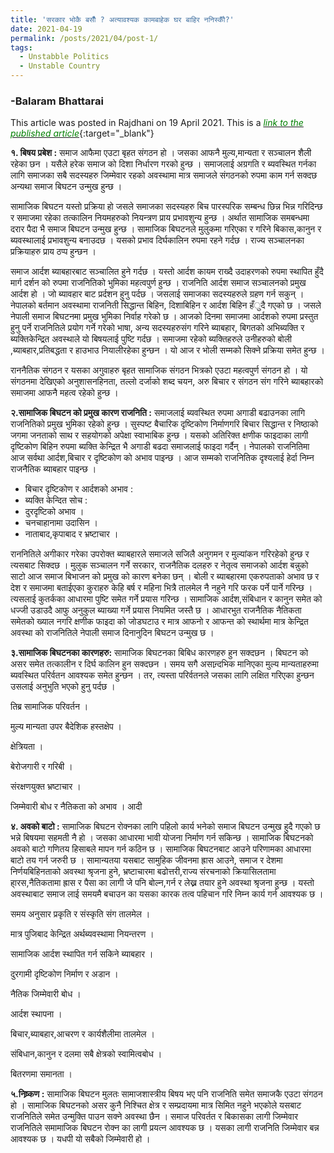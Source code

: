 ```yaml
---
title: 'सरकार भोकै बसौँ ? अत्यावश्यक कामबाहेक घर बाहिर ननिस्कौँ?'
date: 2021-04-19
permalink: /posts/2021/04/post-1/
tags:
  - Unstabble Politics
  - Unstable Country
---
```

### -Balaram Bhattarai
This article was posted in Rajdhani on 19 April 2021. This is a [<span style="color:green">*link to the published article*</span>](https://rajdhanidaily.com/id/38139/?fbclid=IwAR0nO8EjT5WB5AL_Al53p6uXrrik300m0jcoiMNLYggSJR7GUE2zGCUlnS4){:target="_blank"}

**१. बिषय प्रबेश :** समाज आफैमा एउटा बृहत संगठन हो । जसका आफनै मुल्य,मान्यता र सञ्चालन शैली रहेका छन । यसैले हरेक समाज को दिशा निर्धारण गरको हुन्छ । समाजलाई अग्रगति र ब्यवस्थित गर्नका लागि समाजका सबै सदस्यहरु जिम्मेवार रहको अवस्थामा मात्र समाजले संगठनको रुपमा काम गर्न सक्दछ अन्यथा समाज बिघटन उन्मुख हुन्छ ।

सामाजिक बिघटन यस्तो प्रक्रिया हो जसले समाजका सदस्यहरु बिच पारस्परिक सम्बन्ध छिन्न भिन्न गरिदिन्छ र समाजमा रहेका तत्कालिन नियमहरुको नियन्त्रण प्राय प्रभावशुन्य हुन्छ । अर्थात सामाजिक समबन्धमा दरार पैदा भै समाज बिघटन उन्मुख हुन्छ । सामाजिक बिघटनले मुलुकमा गरिएका र गरिने बिकास,कानुन र ब्यवस्थालाई प्रभावशुन्य बनाउदछ । यसको प्रभाव दिर्घकालिन रुपमा रहने गर्दछ । राज्य सञ्चालनका प्रक्रियाहरु प्राय ठप्प हुन्छन ।

समाज आर्दश ब्याबहारबाट सञ्चालित हुने गर्दछ । यस्तो आर्दश कायम राख्दै उदाहरणको रुपमा स्थापित हुँदै मार्ग दर्शन को रुपमा राजनितिको भुमिका महत्वपुर्ण हुन्छ । राजनिति आर्दश समाज सञ्चालनको प्रमुख आर्दश हो । जो ब्यावहार बाट प्रर्दशन हुनु पर्दछ । जसलाई समाजका सदस्यहरुले ग्रहण गर्न सकुन् । नेपालको बर्तमान अवस्थामा राजनिती सिद्धान्त बिहिन, दिशाबिहिन र आर्दश बिहिन हँुदै गएको छ । जसले नेपाली समाज बिघटनमा प्रमुख भुमिका निर्वाह गरेको छ । आजको दिनमा समाजमा आर्दशको रुपमा प्रस्तुत हुनु पर्ने राजनितिले प्रयोग गर्ने गरेको भाषा, अन्य सदस्यहरुसंग गरिने ब्याबहार, बिगतको अभिब्यक्ति र ब्यक्तिकेन्द्रित अवस्थाले यो बिषयलाई पुष्टि गर्दछ । समाजमा रहेको ब्यक्तिहरुले उनीहरुको बोली ,ब्याबहार,प्रतिबद्धता र हाउभाउ नियालीरहेका हुन्छन । यो आज र भोली सम्मको सिक्ने प्रक्रिया समेत हुन्छ ।

राननैतिक संगठन र यसका अगुवाहरु बृहत सामाजिक संगठन भित्रको एउटा महत्वपुर्ण संगठन हो । यो संगठनमा देखिएको अनुशासनहिनता, तल्लो दर्जाको शब्द चयन, अरु बिचार र संगठन संग गरिने ब्याबहारको समाजमा आफनै महत्व रहेको हुन्छ ।

**२.सामाजिक बिघटन को प्रमुख कारण राजनिति :** समाजलाई ब्यवस्थित रुपमा अगाडी बढाउनका लागि राजनितिको प्रमुख भुमिका रहेको हुन्छ । सुस्पष्ट बैचारिक दृष्टिकोण निर्माणगरि बिचार सिद्धान्त र निष्ठाको जगमा जनताको साथ र सहयोगको अपेक्षा स्वाभाबिक हुन्छ । यसको अतिरिक्त क्षणीक फाइदाका लागी दृष्टिकोण बिहिन रुपमा ब्यक्ति केन्द्रित भै अगाडी बढदा समाजलाई फाइदा गर्दैन् । नेपालको राजनितिमा आज सर्वथा आर्दश,बिचार र दृष्टिकोण को अभाव पाइन्छ । आज सम्मको राजनितिक दृश्यलाई हेर्दा निम्न राजनैतिक ब्याबहार पाइन्छ ।

* बिचार दृष्टिकोण र आर्दशको अभाव :
* ब्यक्ति केन्दित सोच :
* दुरदृष्टिको अभाव ।
* चनचाहानामा उदासिन ।
* नाताबाद,कृपाबाद र भ्रष्टाचार ।

राननितिले अगीकार गरेका उपरोक्त ब्याबहारले समाजले सजिलै अनुगमन र मुल्यांकन गरिरहेको हुन्छ र त्यसबाट सिक्दछ । मुलुक सञ्चालन गर्ने सरकार, राजनैतिक दलहरु र नेतृत्व समाजको आर्दश बन्नुको साटो आज समाज बिभाजन को प्रमुख को कारण बनेका छन् । बोली र ब्याबहारमा एकरुपताको अभाव छ र देश र समाजमा बताईएका कुराहरु केहि बर्ष र महिना भित्रै तालमेल नै नहुने गरि फरक पर्ने पार्ने गरिन्छ । त्यसलाई कुतर्कका आधारमा पुष्टि समेत गर्ने प्रयास गरिन्छ । सामाजिक आर्दश,संबिधान र कानुन समेत को धज्जी उडाउदै आफु अनुकुल ब्याख्या गर्ने प्रयास नियमित जस्तै छ । आधारभुत राजनैतिक नैतिकता समेतको ख्याल नगरि क्षणीक फाइदा को जोडघटाउ र मात्र आफनो र आफन्त को स्थार्थमा मात्र केन्द्रित अवस्था को राजनितिले नेपाली समाज दिनानुदिन बिघटन उन्मुख छ ।

**३.सामाजिक बिघटनका कारणहरु:** सामाजिक बिघटनका बिबिध कारणहरु हुन सक्दछन । बिघटन को असर समेत तत्कालीन र दिर्घ कालिन हुन सक्दछन । समय सगै असान्र्दभिक मानिएका मुल्य मान्यताहरुमा ब्यवस्थित परिर्वतन आवश्यक समेत हुन्छन । तर, त्यस्ता परिर्वतनले जसका लागि लक्षित गरिएका हुन्छन उसलाई अनुभुति भएको हुनु पर्दछ ।

  तिब्र सामाजिक परिवर्तन ।

 मुल्य मान्यता उपर बैदेशिक हस्तक्षेप ।

 क्षेत्रियता ।

बेरोजगारी र गरिबी ।

संरक्षणयुक्त भ्रष्टाचार ।

 जिम्मेवारी बोध र नैतिकता को अभाव । आदी
 
 **४. अवको बाटो :** सामाजिक बिघटन रोक्नका लागि पहिलो कार्य भनेको समाज बिघटन उन्मुख हुदै गएको छ भन्ने बिषयमा सहमती नै हो । जसका आधारमा भावी योजना निर्माण गर्न सकिन्छ । सामाजिक बिघटनको अवको बाटो गणितय हिसाबले मापन गर्न कठिन छ । सामाजिक बिघटनबाट आउने परिणामका आधारमा बाटो तय गर्न जरुरी छ । सामान्यतया यसबाट सामुहिक जीवनमा ह्रास आउने, समाज र देशमा निर्णयबिहिनताको अवस्था श्रृजना हुने, भ्रष्टाचारमा बढोत्तरी,राज्य संरचनाको क्रियासिलतामा हा्रस,नैतिकतामा ह्रास र पैसा का लागी जे पनि बोल्न,गर्न र लेख्न तयार हुने अवस्था श्रृजना हुन्छ । यस्तो अवस्थाबाट समाज लाई समयमै बचाउन का यसका कारक तत्व पहिचान गरि निम्न कार्य गर्न आवश्यक छ ।

समय अनुसार प्रकृति र संस्कृति संग तालमेल ।

मात्र पुजिबाद केन्द्रित अर्थब्यवस्थामा नियन्तरण ।

सामाजिक आर्दश स्थापित गर्न सकिने ब्याबहार ।

दुरगामी दृष्टिकोण निर्माण र अडान ।

नैतिक जिम्मेवारी बोध ।

आर्दश स्थापना ।

बिचार,ब्याबहार,आचरण र कार्यशैलीमा तालमेल ।

संबिधान,कानुन र दलमा सबै क्षेत्रको स्वामित्वबोध ।

 बितरणमा समानता ।

**५.निष्र्कण :** सामाजिक बिघटन मुलतः सामाजशास्त्रीय बिषय भए पनि राजनिति समेत समाजकै एउटा संगठन हो । सामाजिक बिघटनको असर कुनै निश्चित क्षेत्र र सम्प्रदायमा मात्र सिमित नहुने भएकोले यसबाट राजनितिले समेत उन्मुक्ति पाउन सक्ने अवस्था छैन । समाज परिवर्तत र बिकासका लागी जिम्मेवार राजनितिले समामाजिक बिघटन रोक्न का लागी प्रयत्न आवश्यक छ । यसका लागी राजनिति जिम्मेवार बन्न आवश्यक छ । यधपी यो सबैको जिम्मेवारी हो ।
